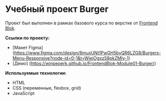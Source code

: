 # Учебный проект Burger
Проект был выполнен в рамках базового курса по верстке от  [Frontend Blok](https://frontendblok.com/).

**Ссылки по проекту:**
* [Макет Figma] (https://www.figma.com/design/8muxUNt1PwGH5byQR6LZG8/Burgers-Menu-Responsive?node-id=0-1&t=WjeiOgxz58pkZMIy-1)
* [Демо] (https://winpeperk.github.io/FrontendBlok-Module01-Burger/)

**Используемые технологии:**
* HTML
* CSS (переменные, flexbox, grid)
* JavaScript